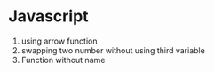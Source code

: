 # Javascript

1. using arrow function
2. swapping two number without using third variable
3. Function without name 
